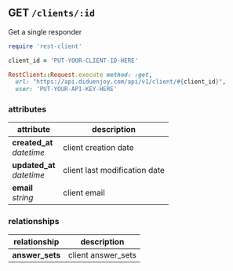## GET `/clients/:id`

Get a single responder

```ruby
require 'rest-client'

client_id = 'PUT-YOUR-CLIENT-ID-HERE'

RestClient::Request.execute method: :get,
  url: "https://api.diduenjoy.com/api/v1/client/#{client_id}",
  user: 'PUT-YOUR-API-KEY-HERE'
```

### attributes

attribute          | description
------------- | -------------
__created_at__<br>_datetime_  | client creation date
__updated_at__<br>_datetime_  | client last modification date
__email__<br>_string_ | client email

### relationships

relationship          | description
------------------------------ | -------------
__answer_sets__  | client answer_sets